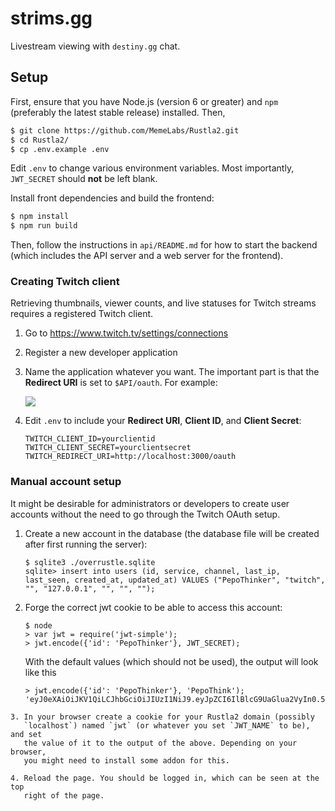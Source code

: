 # strims.gg

Livestream viewing with `destiny.gg` chat.

## Setup

First, ensure that you have Node.js (version 6 or greater) and `npm` (preferably
the latest stable release) installed. Then,

``` bash
$ git clone https://github.com/MemeLabs/Rustla2.git
$ cd Rustla2/
$ cp .env.example .env
```

Edit `.env` to change various environment variables. Most importantly,
`JWT_SECRET` should **not** be left blank.

Install front dependencies and build the frontend:

``` bash
$ npm install
$ npm run build
```

Then, follow the instructions in `api/README.md` for how to start the backend
(which includes the API server and a web server for the frontend).

### Creating Twitch client

Retrieving thumbnails, viewer counts, and live statuses for Twitch streams
requires a registered Twitch client.

  1. Go to <https://www.twitch.tv/settings/connections>
  2. Register a new developer application
  3. Name the application whatever you want. The important part is that the
     **Redirect URI** is set to `$API/oauth`. For example:

     ![](https://i.imgur.com/SqG6TNB.png)
  4. Edit `.env` to include your **Redirect URI**, **Client ID**, and **Client
     Secret**:

     ```
     TWITCH_CLIENT_ID=yourclientid
     TWITCH_CLIENT_SECRET=yourclientsecret
     TWITCH_REDIRECT_URI=http://localhost:3000/oauth
     ```
### Manual account setup

It might be desirable for administrators or developers to create user accounts
without the need to go through the Twitch OAuth setup.

  1. Create a new account in the database (the database file will be created
     after first running the server):
        ```
        $ sqlite3 ./overrustle.sqlite
        sqlite> insert into users (id, service, channel, last_ip, last_seen, created_at, updated_at) VALUES ("PepoThinker", "twitch", "", "127.0.0.1", "", "", "");
        ```
  2. Forge the correct jwt cookie to be able to access this account:
        ```
        $ node
        > var jwt = require('jwt-simple');
        > jwt.encode({'id': 'PepoThinker'}, JWT_SECRET);
        ```
     With the default values (which should not be used), the output will look like this
        ```
        > jwt.encode({'id': 'PepoThinker'}, 'PepoThink');
        'eyJ0eXAiOiJKV1QiLCJhbGciOiJIUzI1NiJ9.eyJpZCI6IlBlcG9UaGlua2VyIn0.5ZVCzh3TKuFlICoBohBvizvhDFTxvwfXrwiR6n5Und4'
        ```
    3. In your browser create a cookie for your Rustla2 domain (possibly
       `localhost`) named `jwt` (or whatever you set `JWT_NAME` to be), and set
       the value of it to the output of the above. Depending on your browser,
       you might need to install some addon for this.

    4. Reload the page. You should be logged in, which can be seen at the top
       right of the page.
